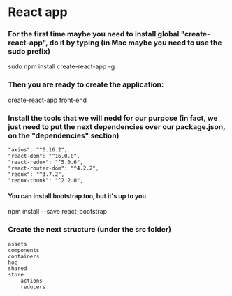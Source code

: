 # React app

### For the first time maybe you need to install global "create-react-app", do it by typing (in Mac maybe you need to use the sudo prefix)

sudo npm install create-react-app -g

### Then you are ready to create the application:

create-react-app front-end

### Install the tools that we will nedd for our purpose (in fact, we just need to put the next dependencies over our package.json, on the "dependencies" section)

    "axios": "^0.16.2",
    "react-dom": "^16.0.0",
    "react-redux": "^5.0.6",
    "react-router-dom": "^4.2.2",
    "redux": "^3.7.2",
    "redux-thunk": "^2.2.0",

#### You can install bootstrap too, but it's up to you

npm install --save react-bootstrap


### Create the next structure (under the src folder)

    assets
    components
    containers
    hoc
    shared
    store
        actions
        reducers
    
